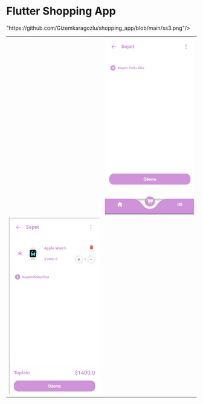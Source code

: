 # Flutter Shopping App
<table>
<tr><td><img src="
"https://github.com/Gizemkaragozlu/shopping_app/blob/main/ss1.png"/></td><td><img src="https://github.com/Gizemkaragozlu/shopping_app/blob/main/ss2.png"/></td></tr>
"https://github.com/Gizemkaragozlu/shopping_app/blob/main/ss3.png"/></td><td><img src="https://github.com/Gizemkaragozlu/shopping_app/blob/main/ss4.png"/></td></tr>
</table>
